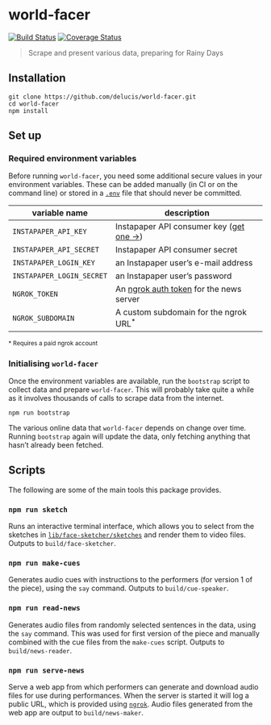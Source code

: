# world-facer

[![Build Status](https://travis-ci.com/delucis/world-facer.svg?token=vMggSwUMhr68RUsUzVGb&branch=latest)](https://travis-ci.com/delucis/world-facer) [![Coverage Status](https://coveralls.io/repos/github/delucis/world-facer/badge.svg?branch=master)](https://coveralls.io/github/delucis/world-facer?branch=master)

> Scrape and present various data, preparing for Rainy Days

## Installation

```
git clone https://github.com/delucis/world-facer.git
cd world-facer
npm install
```

## Set up

### Required environment variables

Before running `world-facer`, you need some additional secure values in your environment variables. These can be added manually (in CI or on the command line) or stored in a [`.env`][b9da293a] file that should never be committed.

  [b9da293a]: https://www.npmjs.com/package/dotenv "dotenv NPM package"

variable name             | description
--------------------------|------------
`INSTAPAPER_API_KEY`      | Instapaper API consumer key ([get one →][d5e83b7a])
`INSTAPAPER_API_SECRET`   | Instapaper API consumer secret
`INSTAPAPER_LOGIN_KEY`    | an Instapaper user’s e-mail address
`INSTAPAPER_LOGIN_SECRET` | an Instapaper user’s password
`NGROK_TOKEN`             | An [ngrok auth token][2f180649] for the news server
`NGROK_SUBDOMAIN`         | A custom subdomain for the ngrok URL<sup>*</sup>  

<sup>* Requires a paid ngrok account</sup>

  [d5e83b7a]: https://www.instapaper.com/main/request_oauth_consumer_token "Register New OAuth Application - Instapaper"
  [2f180649]: https://dashboard.ngrok.com/ "ngrok dashboard"

### Initialising `world-facer`

Once the environment variables are available, run the `bootstrap` script to collect data and prepare `world-facer`. This will probably take quite a while as it involves thousands of calls to scrape data from the internet.

```
npm run bootstrap
```

The various online data that `world-facer` depends on change over time. Running `bootstrap` again will update the data, only fetching anything that hasn’t already been fetched.


## Scripts

The following are some of the main tools this package provides.

### `npm run sketch`

Runs an interactive terminal interface, which allows you to select from the sketches in [`lib/face-sketcher/sketches`](lib/face-sketcher/sketches) and render them to video files. Outputs to `build/face-sketcher`.

### `npm run make-cues`

Generates audio cues with instructions to the performers (for version 1 of the piece), using the `say` command. Outputs to `build/cue-speaker`.

### `npm run read-news`

Generates audio files from randomly selected sentences in the data, using the `say` command. This was used for first version of the piece and manually combined with the cue files from the `make-cues` script. Outputs to `build/news-reader`.

### `npm run serve-news`

Serve a web app from which performers can generate and download audio files for use during performances. When the server is started it will log a public URL, which is provided using [`ngrok`][46d40db0]. Audio files generated from the web app are output to `build/news-maker`.

  [46d40db0]: https://ngrok.com/
